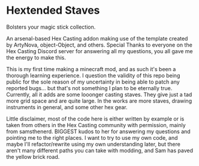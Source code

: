 # Hextended Staves

Bolsters your magic stick collection.

An arsenal-based Hex Casting addon making use of the template created by ArtyNova, object-Object, and others. Special Thanks to everyone on the Hex Casting Discord server for answering all my questions, you all gave me the energy to make this.

This is my first time making a minecraft mod, and as such it's been a thorough learning experience. I question the validity of this repo being public for the sole reason of my uncertainty in being able to patch any reported bugs... but that's not something I plan to be eternally true. Currently, all it adds are some looonger casting staves. They give just a tad more grid space and are quite large. In the works are more staves, drawing instruments in general, and some other hex gear.

Little disclaimer, most of the code here is either written by example or is taken from others in the Hex Casting community with permission, mainly from samsthenerd. BIGGEST kudos to her for answering my questions and pointing me to the right places. I want to try to use my own code, and maybe I'll refactor/rewrite using my own understanding later, but there aren't many different paths you can take with modding, and Sam has paved the yellow brick road.